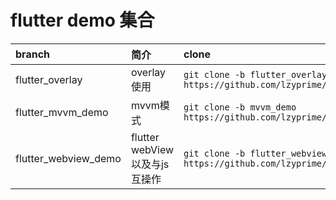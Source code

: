 # flutter demo 集合

|branch | 简介 | clone |
| :- | :- |:- |
|flutter_overlay | overlay使用 |`git clone -b flutter_overlay https://github.com/lzyprime/flutter_demos.git`|
|flutter_mvvm_demo | mvvm模式 |`git clone -b mvvm_demo https://github.com/lzyprime/flutter_demos.git`|
|flutter_webview_demo|flutter webView以及与js互操作 |`git clone -b flutter_webview_demo https://github.com/lzyprime/flutter_demos.git`|
